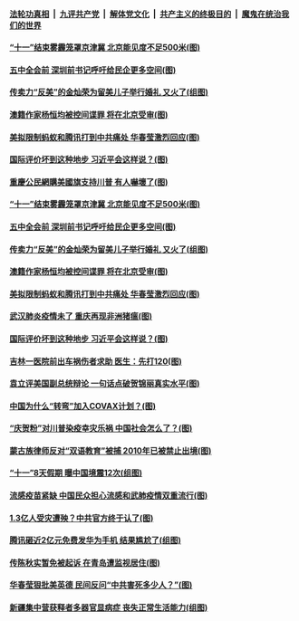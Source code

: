 

####  [法轮功真相](../../../../basic/blob/master/README.md?t=10110131) &nbsp;|&nbsp; [九评共产党](../../../../9ping.md/blob/master/README.md?t=10110131) &nbsp;|&nbsp; [解体党文化](../../../../jtdwh.md/blob/master/README.md?t=10110131)  &nbsp;|&nbsp; [共产主义的终极目的](../../../../gczydzjmd.md/blob/master/README.md?t=10110131) &nbsp;|&nbsp; [魔鬼在统治我们的世界](../../../../mgztzwmdsj.md/blob/master/README.md?t=10110131) 

#### [“十一”结束雾霾笼罩京津冀 北京能见度不足500米(图)](../pages/p1/948826.md?t=10110131) 

#### [五中全会前 深圳前书记呼吁给民企更多空间(图)](../pages/p1/948785.md?t=10110131) 

#### [传卖力“反美”的金灿荣为留美儿子举行婚礼 又火了(组图)](../pages/p1/948773.md?t=10110131) 

#### [澳籍作家杨恒均被控间谍罪 将在北京受审(图)](../pages/p1/948775.md?t=10110131) 

#### [美拟限制蚂蚁和腾讯打到中共痛处 华春莹激烈回应(图)](../pages/p1/948760.md?t=10110131) 

#### [国际评价坏到这种地步 习近平会这样说？(图)](../pages/p1/948752.md?t=10110131) 

#### [重慶公民網購美國旗支持川普 有人嚇壞了(图)](../pages/p1/948828.md?t=10110131) 

#### [“十一”结束雾霾笼罩京津冀 北京能见度不足500米(图)](../pages/p1/948826.md?t=10110131) 

#### [五中全会前 深圳前书记呼吁给民企更多空间(图)](../pages/p1/948785.md?t=10110131) 

#### [传卖力“反美”的金灿荣为留美儿子举行婚礼 又火了(组图)](../pages/p1/948773.md?t=10110131) 

#### [澳籍作家杨恒均被控间谍罪 将在北京受审(图)](../pages/p1/948775.md?t=10110131) 

#### [美拟限制蚂蚁和腾讯打到中共痛处 华春莹激烈回应(图)](../pages/p1/948760.md?t=10110131) 

#### [武汉肺炎疫情未了 重庆再现非洲猪瘟(图)](../pages/p1/948761.md?t=10110131) 

#### [国际评价坏到这种地步 习近平会这样说？(图)](../pages/p1/948752.md?t=10110131) 

#### [吉林一医院前出车祸伤者求助 医生：先打120(图)](../pages/p1/948740.md?t=10110131) 

#### [袁立评美国副总统辩论 一句话点破贺锦丽真实水平(图)](../pages/p1/948732.md?t=10110131) 

#### [中国为什么“转弯”加入COVAX计划？(图)](../pages/p1/948725.md?t=10110131) 

#### [“庆贺粉”对川普染疫幸灾乐祸 中国社会怎么了？(图)](../pages/p1/948698.md?t=10110131) 

#### [蒙古族律师反对“双语教育”被捕 2010年已被禁止出境(图)](../pages/p1/948700.md?t=10110131) 

#### [“十一”8天假期 曝中国境震12次(组图)](../pages/p1/948704.md?t=10110131) 

#### [流感疫苗紧缺 中国民众担心流感和武肺疫情双重流行(图)](../pages/p1/948674.md?t=10110131) 

#### [1.3亿人受灾遭殃？中共官方终于认了(图)](../pages/p1/948656.md?t=10110131) 

#### [腾讯砸近2亿元免费发华为手机 结果尴尬了(组图)](../pages/p1/948628.md?t=10110131) 

#### [传陈秋实暂免被起诉 在青岛遭监视居住(图)](../pages/p1/948626.md?t=10110131) 

#### [华春莹狠批美英德 民间反问“中共害死多少人？”(图)](../pages/p1/948622.md?t=10110131) 

#### [新疆集中营获释者多器官显病症 丧失正常生活能力(组图)](../pages/p1/948568.md?t=10110131) 

